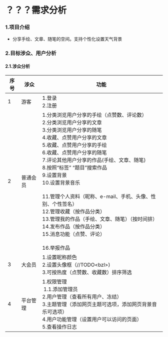 # ？？？需求分析

### 1.项目介绍

- 分享手绘、文章、随笔的空间。支持个性化设置天气背景 

  

### 2.目标涉众、用户分析

#### 2.1.涉众分析

| 序号 | 涉众     | 功能                                                         |
| ---- | -------- | ------------------------------------------------------------ |
| 1    | 游客     | 1.登录<br>2.注册                                             |
| 2    | 普通会员 | 1.分类浏览用户分享的手绘（点赞数、评论数）<br/>2.分类浏览用户分享的文章<br/>3.分类浏览用户分享的随笔<br/>4.收藏、点赞用户分享的文章<br/>5.收藏、点赞用户分享的手绘<br/>6.收藏、点赞用户分享的随笔<br/>7.评论其他用户分享的作品(手绘、文章、随笔)<br/>8.按照“标签” “题目”搜索作品<br/>9.设置背景<br>10.设置背景音乐<br><br>11.管理个人资料（昵称、e-mail、手机、头像、性别、个性签名）<br>12.管理收藏（按作品分类）<br>13.管理我的作品（手绘、文章、随笔）（按时间排）<br>14.发布作品（按作品分类）<br>15.消息功能（点赞、评论）<br><br>16.举报作品<br> |
| 3    | 大会员   | 1.设置昵称颜色<br>2.设置头像框（//TODO\<bzl>)<br>3.可按热度（点赞数、收藏数）排序筛选 |
| 4    | 平台管理 | 1.权限管理<br>&nbsp;1.1.添加管理员 <br>2.用户管理（查看所有用户、冻结）<br>3.主题管理（添加网页主题可选项，添加网页背景音乐可选项）<br>4.用户功能管理（设置用户可以访问的页面）<br>5.查看操作日志 |




